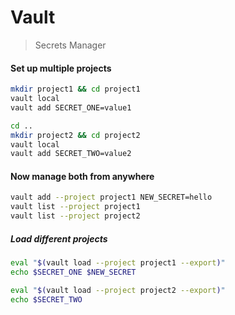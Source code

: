 # Vault
> Secrets Manager

#### Set up multiple projects
```bash
mkdir project1 && cd project1
vault local
vault add SECRET_ONE=value1

cd ..
mkdir project2 && cd project2  
vault local
vault add SECRET_TWO=value2
```

#### Now manage both from anywhere
```bash
vault add --project project1 NEW_SECRET=hello
vault list --project project1
vault list --project project2
```

##### Load different projects
```bash
eval "$(vault load --project project1 --export)"
echo $SECRET_ONE $NEW_SECRET

eval "$(vault load --project project2 --export)"
echo $SECRET_TWO
```
